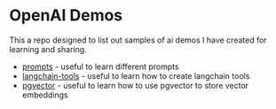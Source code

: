 # OpenAI Demos

This a repo designed to list out samples of ai demos I have created for learning and sharing.

* [prompts](prompts) - useful to learn different prompts
* [langchain-tools](langchain-tools) - useful to learn how to create langchain tools
* [pgvector](pgvector) - useful to learn how to use pgvector to store vector embeddings